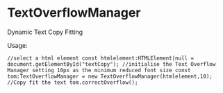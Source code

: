 # TextOverflowManager
Dynamic Text Copy Fitting

Usage:

`//select a html element
    const htmlelement:HTMLElement|null = document.getElementById("textCopy");
    //initialise the Text Overflow Manager setting 10px as the minimum reduced font size
    const tom:TextOverflowManager = new TextOverflowManager(htmlelement,10);
    //Copy fit the text
    tom.correctOverflow();`
